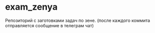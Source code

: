 # exam_zenya
Репозиторий с заготовками задач по зене.
(после каждого коммита отправляется сообщение в телеграм чат)
